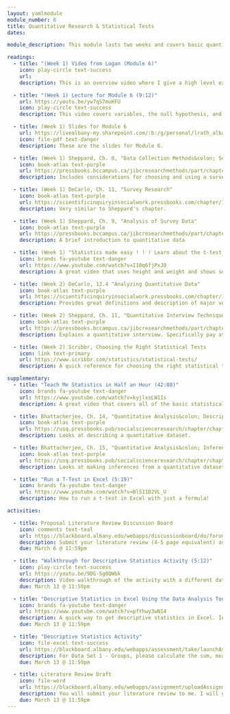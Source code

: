 ```yaml
---
layout: yamlmodule
module_number: 6
title: Quantitative Research & Statistical Tests
dates:

module_description: This module lasts two weeks and covers basic quantitative research and basic statistical tests. In the first week it is recommended that you watch the overview and lecture videos, and read Sheppard chapters 8-9. In the second week it is recommended that you watch the "Statistics made easy" video, read Sheppard chapter 11 &amp; DeCarlo 12.4 and complete the Excel activities.

readings:
  - title: "(Week 1) Video from Logan (Module 6)"
    icon: play-circle text-success
    url:
    description: This is an overview video where I give a high level explanation of the readings and describe this week's tasks.

  - title: "(Week 1) Lecture for Module 6 (9:12)"
    url: https://youtu.be/yw7qS7muKFU
    icon: play-circle text-success
    description: This video covers variables, the null hypothesis, and how to choose the right test.

  - title: (Week 1) Slides for Module 6
    url: https://livealbany-my.sharepoint.com/:b:/g/personal/lrath_albany_edu/EbkRGySAO6BJhwTmOZ8DingBZ6gwM9evqtvpeg-IEcIouw?e=34vXA5
    icon: file-pdf text-danger
    description: These are the slides for Module 6.

  - title: (Week 1) Sheppard, Ch. 8, "Data Collection Methods&colon; Survey Research"
    icon: book-atlas text-purple
    url: https://pressbooks.bccampus.ca/jibcresearchmethods/part/chapter-8-data-collection-methods-survey-research/
    description: Includes considerations for choosing and using a survey. Pay special attention to wording of questions and answers as described in 8.6 and 8.7

  - title: (Week 1) DeCarlo, Ch. 11, "Survey Research"
    icon: book-atlas text-purple
    url: https://scientificinquiryinsocialwork.pressbooks.com/chapter/11-0-chapter-introduction/
    description: Very similar to Sheppard's chapter.

  - title: (Week 1) Sheppard, Ch. 9, "Analysis of Survey Data"
    icon: book-atlas text-purple
    url: https://pressbooks.bccampus.ca/jibcresearchmethods/part/chapter-9-analysis-of-survey-data/
    description: A brief introduction to quantitative data

  - title: (Week 1) "Statistics made easy ! ! ! Learn about the t-test, the chi square test, the p value and more (12:49)"
    icon: brands fa-youtube text-danger
    url: https://www.youtube.com/watch?v=I10q6fjPxJ0
    description: A great video that uses height and weight and shows several different tests.

  - title: (Week 2) DeCarlo, 12.4 "Analyzing Quantitative Data"
    icon: book-atlas text-purple
    url: https://scientificinquiryinsocialwork.pressbooks.com/chapter/12-4-analyzing-quantitative-data/
    description: Provides great definitions and description of major vocabulary terms.

  - title: (Week 2) Sheppard, Ch. 11, "Quantitative Interview Techniques &amp; Considerations"
    icon: book-atlas text-purple
    url: https://pressbooks.bccampus.ca/jibcresearchmethods/part/chapter-11/
    description: Explains a quantitative interview. Specifically pay attention to 11.4 on issues to consider when conducting an interview.

  - title: (Week 2) Scribbr, Choosing the Right Statistical Tests
    icon: link text-primary
    url: https://www.scribbr.com/statistics/statistical-tests/
    description: A quick reference for choosing the right statistical test.

supplementary:
  - title: "Teach Me Statistics in Half an Hour (42:08)"
    icon: brands fa-youtube text-danger
    url: https://www.youtube.com/watch?v=kyjlxsLW1Is
    description: A great video that covers all of the basic statistical content you'll need in 42 minutes.

  - title: Bhattacherjee, Ch. 14, "Quantitative Analysis&colon; Descriptive statistics"
    icon: book-atlas text-purple
    url: https://usq.pressbooks.pub/socialscienceresearch/chapter/chapter-14-quantitative-analysis-descriptive-statistics/
    description: Looks at describing a quantitative dataset.

  - title: Bhattacherjee, Ch. 15, "Quantitative Analysis&colon; Inferential statistics"
    icon: book-atlas text-purple
    url: https://usq.pressbooks.pub/socialscienceresearch/chapter/chapter-15-quantitative-analysis-inferential-statistics/
    description: Looks at making inferences from a quantitative dataset.

  - title: "Run a T-Test in Excel (5:19)"
    icon: brands fa-youtube text-danger
    url: https://www.youtube.com/watch?v=BlS11D2VL_U
    description: How to run a t-test in Excel with just a formula!

activities:

  - title: Proposal Literature Review Discussion Board
    icon: comments text-teal
    url: https://blackboard.albany.edu/webapps/discussionboard/do/forum?action=list_threads&course_id=_174705_1&nav=discussion_board_entry&conf_id=_283757_1&forum_id=_613516_1
    description: Submit your literature review (4-5 page equivalent) as a post. Copy and paste your content directly into the discussion board. Include your references at the end.
    due: March 6 @ 11:59pm

  - title: "Walkthrough for Descriptive Statistics Activity (5:12)"
    icon: play-circle text-success
    url: https://youtu.be/9DG-5g8QWbk
    description: Video walkthrough of the activity with a different data set.
    due: March 13 @ 11:59pm

  - title: "Descriptive Statistics in Excel Using the Data Analysis Tool (5:35)"
    icon: brands fa-youtube text-danger
    url: https://www.youtube.com/watch?v=pfYhwy3wN14
    description: A quick way to get descriptive statistics in Excel. Includes installation instructions for Windows PCs.
    due: March 13 @ 11:59pm

  - title: "Descriptive Statistics Activity"
    icon: file-excel text-success
    url: https://blackboard.albany.edu/webapps/assessment/take/launchAssessment.jsp?course_id=_174705_1&content_id=_7859516_1&mode=cpview
    description: For Data Set 1 - Groups, please calculate the sum, mean, median and mode for each column in the spreadsheet. For Data Set 2 - Grades, please run descriptive statistics using the Excel Data Analysis Toolpak. Watch the video above for exactly what to do.
    due: March 13 @ 11:59pm

  - title: Literature Review Draft
    icon: file-word
    url: https://blackboard.albany.edu/webapps/assignment/uploadAssignment?content_id=_7859515_1&course_id=_174705_1&group_id=&mode=cpview
    description: You will submit your literature review to me. I will give you feedback and then you will re-submit it as an additional attempt.
    due: March 13 @ 11:59pm
---
```

